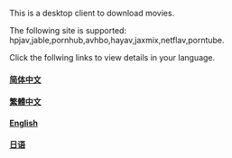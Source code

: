 This is a desktop client to download movies.

The following site is supported: hpjav,jable,pornhub,avhbo,hayav,jaxmix,netflav,porntube.


Click the follwing links to view details in your language.

#### [简体中文](help/zh/intro.md "简体中文") 
#### [繁體中文](help/tw/intro.md "繁體中文") 
#### [English](help/en/intro.md "English") 
#### [日语](help/jp/intro.md "日语") 
